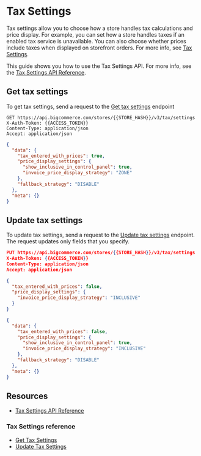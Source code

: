 # Tax Settings

Tax settings allow you to choose how a store handles tax calculations and price display. For example, you can set how a store handles taxes if an enabled tax service is unavailable. You can also choose whether prices include taxes when displayed on storefront orders. For more info, see [Tax Settings](https://support.bigcommerce.com/s/article/Tax-Overview?language=en_US#tax-settings).

This guide shows you how to use the Tax Settings API. For more info, see the [Tax Settings API Reference](/api-reference/store-management/tax-settings). 

## Get tax settings

To get tax settings, send a request to the [Get tax settings](/api-reference/store-management/tax-settings/tax-settings/get-tax-settings) endpoint

<!--
type: tab
title: Request
-->

```http title="Example request: Get tax settings" lineNumbers
GET https://api.bigcommerce.com/stores/{{STORE_HASH}}/v3/tax/settings
X-Auth-Token: {{ACCESS_TOKEN}}
Content-Type: application/json
Accept: application/json
```

<!--
type: tab
title: Response
-->

```json title="Example response: Get tax settings" lineNumbers 
{
  "data": {
    "tax_entered_with_prices": true,
    "price_display_settings": {
      "show_inclusive_in_control_panel": true,
      "invoice_price_display_strategy": "ZONE"
    },
    "fallback_strategy": "DISABLE"
  },
  "meta": {}
}
```

<!-- type: tab-end -->

## Update tax settings

To update tax settings, send a request to the [Update tax settings](/api-reference/store-management/tax-settings/tax-settings/update-tax-settings) endpoint. The request updates only fields that you specify.

<!--
type: tab
title: Request
-->

```json title="Example request: Update tax settings" lineNumbers
PUT https://api.bigcommerce.com/stores/{{STORE_HASH}}/v3/tax/settings
X-Auth-Token: {{ACCESS_TOKEN}}
Content-Type: application/json
Accept: application/json

{
  "tax_entered_with_prices": false,
  "price_display_settings": {
    "invoice_price_display_strategy": "INCLUSIVE"
  }
}
```

<!--
type: tab
title: Response
-->

```json title="Example response: Update tax settings" lineNumbers 
{
  "data": {
    "tax_entered_with_prices": false,
    "price_display_settings": {
      "show_inclusive_in_control_panel": true,
      "invoice_price_display_strategy": "INCLUSIVE"
    },
    "fallback_strategy": "DISABLE"
  },
  "meta": {}
}
```

<!-- type: tab-end -->

## Resources

- [Tax Settings API Reference](/api-reference/store-management/tax-settings)

### Tax Settings reference

- [Get Tax Settings](/api-reference/store-management/tax-settings/tax-settings/get-tax-settings)
- [Update Tax Settings](/api-reference/store-management/tax-settings/tax-settings/update-tax-settings)
